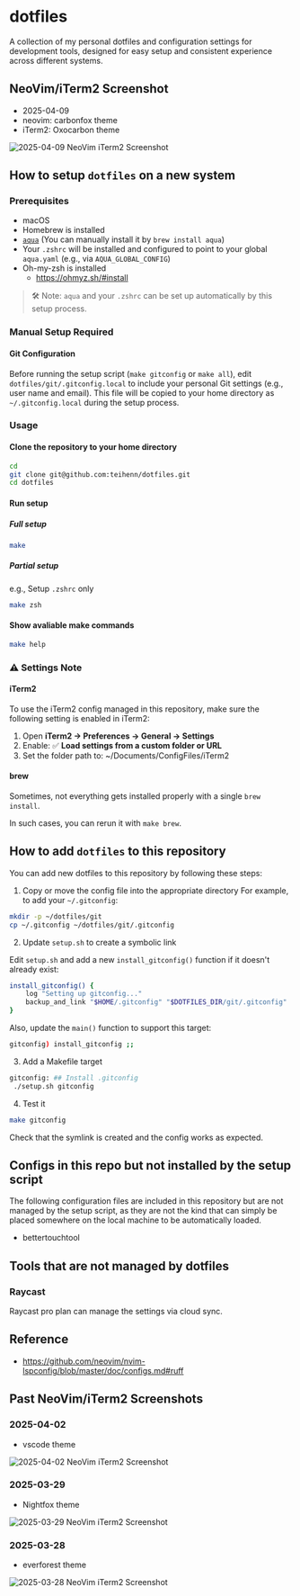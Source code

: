 # dotfiles

A collection of my personal dotfiles and configuration settings for development tools, designed for easy setup and consistent experience across different systems.

## NeoVim/iTerm2 Screenshot

- 2025-04-09
- neovim: carbonfox theme
- iTerm2: Oxocarbon theme

![2025-04-09 NeoVim iTerm2 Screenshot](./screenshots/20250409-neovim-carbonfox-iterm2-oxocarbon.png)

## How to setup `dotfiles` on a new system

### Prerequisites

- macOS
- Homebrew is installed
- [`aqua`](https://aquaproj.github.io/) (You can manually install it by `brew install aqua`)
- Your `.zshrc` will be installed and configured to point to your global `aqua.yaml` (e.g., via `AQUA_GLOBAL_CONFIG`)
- Oh-my-zsh is installed
  - https://ohmyz.sh/#install

> 🛠️ Note: `aqua` and your `.zshrc` can be set up automatically by this setup process.

### Manual Setup Required

#### Git Configuration

Before running the setup script (`make gitconfig` or `make all`), edit `dotfiles/git/.gitconfig.local`
to include your personal Git settings (e.g., user name and email).
This file will be copied to your home directory as `~/.gitconfig.local` during the setup process.

### Usage

#### Clone the repository to your home directory

```bash
cd
git clone git@github.com:teihenn/dotfiles.git
cd dotfiles
```

#### Run setup

##### Full setup

```bash
make
```

##### Partial setup

e.g., Setup `.zshrc` only

```bash
make zsh
```

#### Show avaliable make commands

```bash
make help
```

### ⚠️ Settings Note

#### iTerm2

To use the iTerm2 config managed in this repository, make sure the following setting is enabled in iTerm2:

1. Open **iTerm2 → Preferences → General → Settings**
2. Enable: ✅ **Load settings from a custom folder or URL**
3. Set the folder path to: ~/Documents/ConfigFiles/iTerm2

#### brew

Sometimes, not everything gets installed properly with a single `brew install`.

In such cases, you can rerun it with `make brew`.

## How to add `dotfiles` to this repository

You can add new dotfiles to this repository by following these steps:

1. Copy or move the config file into the appropriate directory
   For example, to add your `~/.gitconfig`:

```bash
mkdir -p ~/dotfiles/git
cp ~/.gitconfig ~/dotfiles/git/.gitconfig
```

2. Update `setup.sh` to create a symbolic link

Edit `setup.sh` and add a new `install_gitconfig()` function if it doesn't already exist:

```bash
install_gitconfig() {
    log "Setting up gitconfig..."
    backup_and_link "$HOME/.gitconfig" "$DOTFILES_DIR/git/.gitconfig"
}
```

Also, update the `main()` function to support this target:

```bash
gitconfig) install_gitconfig ;;
```

3. Add a Makefile target

```bash
gitconfig: ## Install .gitconfig
 ./setup.sh gitconfig
```

4. Test it

```bash
make gitconfig
```

Check that the symlink is created and the config works as expected.

## Configs in this repo but not installed by the setup script

The following configuration files are included in this repository
but are not managed by the setup script,
as they are not the kind that can simply be placed
somewhere on the local machine to be automatically loaded.

- bettertouchtool

## Tools that are not managed by dotfiles

### Raycast

Raycast pro plan can manage the settings via cloud sync.

## Reference

- https://github.com/neovim/nvim-lspconfig/blob/master/doc/configs.md#ruff

## Past NeoVim/iTerm2 Screenshots

### 2025-04-02

- vscode theme

![2025-04-02 NeoVim iTerm2 Screenshot](./screenshots/20250402-neovim-iterm2-vscode.png)

### 2025-03-29

- Nightfox theme

![2025-03-29 NeoVim iTerm2 Screenshot](./screenshots/20250329-neovim-iterm2-nightfox.png)

### 2025-03-28

- everforest theme

![2025-03-28 NeoVim iTerm2 Screenshot](./screenshots/20250328-neovim-iterm2-everforest.png)
